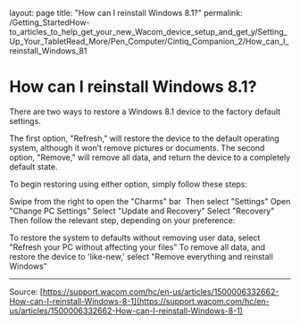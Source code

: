 layout: page
title: "How can I reinstall Windows 8.1?"
permalink: /Getting_StartedHow-to_articles_to_help_get_your_new_Wacom_device_setup_and_get_y/Setting_Up_Your_TabletRead_More/Pen_Computer/Cintiq_Companion_2/How_can_I_reinstall_Windows_81

# How can I reinstall Windows 8.1?

There are two ways to restore a Windows 8.1 device to the factory default settings.

The first option, "Refresh," will restore the device to the default operating system, although it won’t remove pictures or documents.
The second option, "Remove," will remove all data, and return the device to a completely default state.



To begin restoring using either option, simply follow these steps:

Swipe from the right to open the "Charms" bar 
Then select "Settings"
Open "Change PC Settings"
Select "Update and Recovery"
Select "Recovery"
Then follow the relevant step, depending on your preference:


To restore the system to defaults without removing user data, select "Refresh your PC without affecting your files"
To remove all data, and restore the device to 'like-new,' select "Remove everything and reinstall Windows"

---
Source: [https://support.wacom.com/hc/en-us/articles/1500006332662-How-can-I-reinstall-Windows-8-1](https://support.wacom.com/hc/en-us/articles/1500006332662-How-can-I-reinstall-Windows-8-1)
